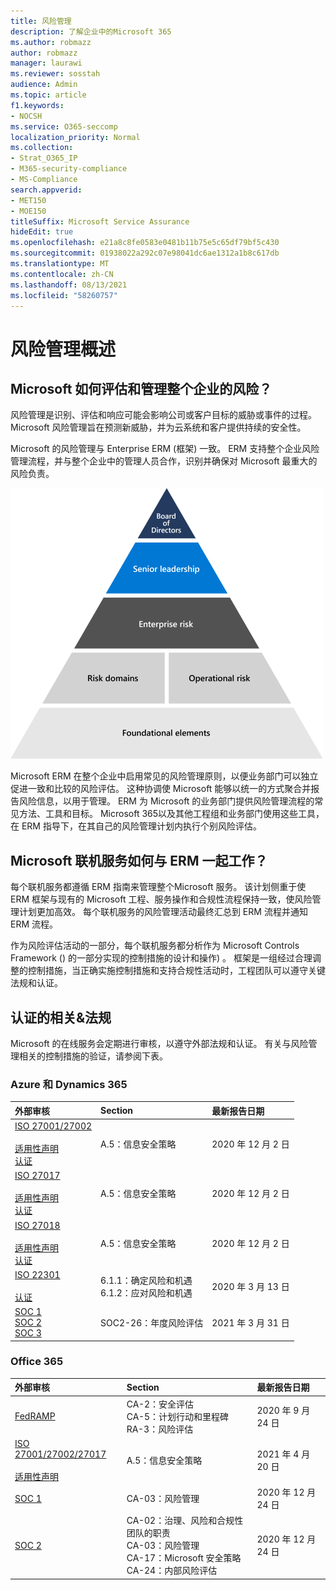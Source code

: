 ```yaml
---
title: 风险管理
description: 了解企业中的Microsoft 365
ms.author: robmazz
author: robmazz
manager: laurawi
ms.reviewer: sosstah
audience: Admin
ms.topic: article
f1.keywords:
- NOCSH
ms.service: O365-seccomp
localization_priority: Normal
ms.collection:
- Strat_O365_IP
- M365-security-compliance
- MS-Compliance
search.appverid:
- MET150
- MOE150
titleSuffix: Microsoft Service Assurance
hideEdit: true
ms.openlocfilehash: e21a8c8fe0583e0481b11b75e5c65df79bf5c430
ms.sourcegitcommit: 01938022a292c07e98041dc6ae1312a1b8c617db
ms.translationtype: MT
ms.contentlocale: zh-CN
ms.lasthandoff: 08/13/2021
ms.locfileid: "58260757"
---
```

# <a name="risk-management-overview"></a>风险管理概述

## <a name="how-does-microsoft-assess-and-manage-risk-across-the-enterprise"></a>Microsoft 如何评估和管理整个企业的风险？

风险管理是识别、评估和响应可能会影响公司或客户目标的威胁或事件的过程。 Microsoft 风险管理旨在预测新威胁，并为云系统和客户提供持续的安全性。

Microsoft 的风险管理与 Enterprise ERM (框架) 一致。 ERM 支持整个企业风险管理流程，并与整个企业中的管理人员合作，识别并确保对 Microsoft 最重大的风险负责。

![风险管理结构](../media/assurance-risk-management-structure.png)

Microsoft ERM 在整个企业中启用常见的风险管理原则，以便业务部门可以独立促进一致和比较的风险评估。 这种协调使 Microsoft 能够以统一的方式聚合并报告风险信息，以用于管理。 ERM 为 Microsoft 的业务部门提供风险管理流程的常见方法、工具和目标。 Microsoft 365以及其他工程组和业务部门使用这些工具，在 ERM 指导下，在其自己的风险管理计划内执行个别风险评估。

## <a name="how-do-microsoft-online-services-work-with-erm"></a>Microsoft 联机服务如何与 ERM 一起工作？

每个联机服务都遵循 ERM 指南来管理整个Microsoft 服务。 该计划侧重于使 ERM 框架与现有的 Microsoft 工程、服务操作和合规性流程保持一致，使风险管理计划更加高效。 每个联机服务的风险管理活动最终汇总到 ERM 流程并通知 ERM 流程。

作为风险评估活动的一部分，每个联机服务都分析作为 Microsoft Controls Framework () 的一部分实现的控制措施的设计和操作) 。 框架是一组经过合理调整的控制措施，当正确实施控制措施和支持合规性活动时，工程团队可以遵守关键法规和认证。

## <a name="related-external-regulations--certifications"></a>认证的相关&法规

Microsoft 的在线服务会定期进行审核，以遵守外部法规和认证。 有关与风险管理相关的控制措施的验证，请参阅下表。

### <a name="azure-and-dynamics-365"></a>Azure 和 Dynamics 365

| **外部审核** | **Section** | **最新报告日期** |
|:--------------------|:------------|:-----------------------|
| [ISO 27001/27002](https://servicetrust.microsoft.com/ViewPage/MSComplianceGuideV3?command=Download&downloadType=Document&downloadId=e9116047-f327-430c-a83f-166b7e561ad6&tab=7027ead0-3d6b-11e9-b9e1-290b1eb4cdeb&docTab=7027ead0-3d6b-11e9-b9e1-290b1eb4cdeb_ISO_Reports) <br><br> [适用性声明](https://servicetrust.microsoft.com/ViewPage/MSComplianceGuideV3?command=Download&downloadType=Document&downloadId=00af6c3e-7f3e-4e0d-8b0e-79f45ef2cef1&tab=7027ead0-3d6b-11e9-b9e1-290b1eb4cdeb&docTab=7027ead0-3d6b-11e9-b9e1-290b1eb4cdeb_ISO_Reports) <br> [认证](https://servicetrust.microsoft.com/ViewPage/MSComplianceGuideV3?command=Download&downloadType=Document&downloadId=d7af5304-3a31-40e6-9abb-e26352305d41&tab=7027ead0-3d6b-11e9-b9e1-290b1eb4cdeb&docTab=7027ead0-3d6b-11e9-b9e1-290b1eb4cdeb_ISO_Reports) | A.5：信息安全策略 | 2020 年 12 月 2 日 |
| [ISO 27017](https://servicetrust.microsoft.com/ViewPage/MSComplianceGuideV3?command=Download&downloadType=Document&downloadId=e9116047-f327-430c-a83f-166b7e561ad6&tab=7027ead0-3d6b-11e9-b9e1-290b1eb4cdeb&docTab=7027ead0-3d6b-11e9-b9e1-290b1eb4cdeb_ISO_Reports) <br><br> [适用性声明](https://servicetrust.microsoft.com/ViewPage/MSComplianceGuideV3?command=Download&downloadType=Document&downloadId=a3bca0ac-867d-4204-b66b-13665f5f1e8d&tab=7027ead0-3d6b-11e9-b9e1-290b1eb4cdeb&docTab=7027ead0-3d6b-11e9-b9e1-290b1eb4cdeb_ISO_Reports) <br> [认证](https://servicetrust.microsoft.com/ViewPage/MSComplianceGuideV3?command=Download&downloadType=Document&downloadId=25718a8a-f34d-41e1-a95a-c49246508787&tab=7027ead0-3d6b-11e9-b9e1-290b1eb4cdeb&docTab=7027ead0-3d6b-11e9-b9e1-290b1eb4cdeb_ISO_Reports) | A.5：信息安全策略 | 2020 年 12 月 2 日 |
| [ISO 27018](https://servicetrust.microsoft.com/ViewPage/MSComplianceGuideV3?command=Download&downloadType=Document&downloadId=e9116047-f327-430c-a83f-166b7e561ad6&tab=7027ead0-3d6b-11e9-b9e1-290b1eb4cdeb&docTab=7027ead0-3d6b-11e9-b9e1-290b1eb4cdeb_ISO_Reports) <br><br> [适用性声明](https://servicetrust.microsoft.com/ViewPage/MSComplianceGuideV3?command=Download&downloadType=Document&downloadId=00af6c3e-7f3e-4e0d-8b0e-79f45ef2cef1&tab=7027ead0-3d6b-11e9-b9e1-290b1eb4cdeb&docTab=7027ead0-3d6b-11e9-b9e1-290b1eb4cdeb_ISO_Reports) <br> [认证](https://servicetrust.microsoft.com/ViewPage/MSComplianceGuideV3?command=Download&downloadType=Document&downloadId=56904fc3-0942-4ff5-9eef-7cabc751a25c&tab=7027ead0-3d6b-11e9-b9e1-290b1eb4cdeb&docTab=7027ead0-3d6b-11e9-b9e1-290b1eb4cdeb_ISO_Reports) | A.5：信息安全策略 | 2020 年 12 月 2 日 |
| [ISO 22301](https://servicetrust.microsoft.com/ViewPage/MSComplianceGuideV3?command=Download&downloadType=Document&downloadId=6d388547-fc88-46e3-8de2-6bc2edc08b06&tab=7027ead0-3d6b-11e9-b9e1-290b1eb4cdeb&docTab=7027ead0-3d6b-11e9-b9e1-290b1eb4cdeb_ISO_Reports) <br><br>  [认证](https://servicetrust.microsoft.com/ViewPage/MSComplianceGuideV3?command=Download&downloadType=Document&downloadId=ee4b611b-bb4d-4056-b189-00da36e88949&tab=7027ead0-3d6b-11e9-b9e1-290b1eb4cdeb&docTab=7027ead0-3d6b-11e9-b9e1-290b1eb4cdeb_ISO_Reports) | 6.1.1：确定风险和机遇 <br> 6.1.2：应对风险和机遇 | 2020 年 3 月 13 日 |
| [SOC 1](https://servicetrust.microsoft.com/ViewPage/MSComplianceGuideV3?command=Download&downloadType=Document&downloadId=b8721ebd-af20-42fe-b22f-8332b0a19517&tab=7027ead0-3d6b-11e9-b9e1-290b1eb4cdeb&docTab=7027ead0-3d6b-11e9-b9e1-290b1eb4cdeb_SOC_%2F_SSAE_16_Reports) <br> [SOC 2](https://servicetrust.microsoft.com/ViewPage/MSComplianceGuideV3?command=Download&downloadType=Document&downloadId=234a0f57-83c1-4afc-a586-a0e7a59592f7&tab=7027ead0-3d6b-11e9-b9e1-290b1eb4cdeb&docTab=7027ead0-3d6b-11e9-b9e1-290b1eb4cdeb_SOC_%2F_SSAE_16_Reports) <br> [SOC 3](https://servicetrust.microsoft.com/ViewPage/MSComplianceGuideV3?command=Download&downloadType=Document&downloadId=75c8cbf6-e456-473c-a05e-34fea888ec2a&tab=7027ead0-3d6b-11e9-b9e1-290b1eb4cdeb&docTab=7027ead0-3d6b-11e9-b9e1-290b1eb4cdeb_SOC_%2F_SSAE_16_Reports) | SOC2-26：年度风险评估 | 2021 年 3 月 31 日 |

### <a name="office-365"></a>Office 365

| **外部审核** | **Section** | **最新报告日期** |
|:--------------------|:------------|:-----------------------|
| [FedRAMP](https://compliance.microsoft.com/compliancemanager) | CA-2：安全评估 <br> CA-5：计划行动和里程碑 <br> RA-3：风险评估 | 2020 年 9 月 24 日 |
| [ISO 27001/27002/27017](https://servicetrust.microsoft.com/ViewPage/MSComplianceGuideV3?command=Download&downloadType=Document&downloadId=8d625374-4f2d-49f8-9d37-a4281ba98222&tab=7027ead0-3d6b-11e9-b9e1-290b1eb4cdeb&docTab=7027ead0-3d6b-11e9-b9e1-290b1eb4cdeb_ISO_Reports) <br><br> [适用性声明](https://servicetrust.microsoft.com/ViewPage/MSComplianceGuideV3?command=Download&downloadType=Document&downloadId=c0df4ce8-c77e-4183-84eb-c8688470d8b1&tab=7027ead0-3d6b-11e9-b9e1-290b1eb4cdeb&docTab=7027ead0-3d6b-11e9-b9e1-290b1eb4cdeb_ISO_Reports) | A.5：信息安全策略 | 2021 年 4 月 20 日 |
| [SOC 1](https://servicetrust.microsoft.com/ViewPage/MSComplianceGuideV3?command=Download&downloadType=Document&downloadId=90df3f9c-3aaf-4dbf-99d0-ca9f2991721b&tab=7027ead0-3d6b-11e9-b9e1-290b1eb4cdeb&docTab=7027ead0-3d6b-11e9-b9e1-290b1eb4cdeb_SOC_%2F_SSAE_16_Reports) | CA-03：风险管理 | 2020 年 12 月 24 日 |
| [SOC 2](https://servicetrust.microsoft.com/ViewPage/MSComplianceGuideV3?command=Download&downloadType=Document&downloadId=a73c1738-7892-42b7-acd3-87b6371c53f6&tab=7027ead0-3d6b-11e9-b9e1-290b1eb4cdeb&docTab=7027ead0-3d6b-11e9-b9e1-290b1eb4cdeb_SOC_%2F_SSAE_16_Reports) | CA-02：治理、风险和合规性团队的职责 <br> CA-03：风险管理 <br> CA-17：Microsoft 安全策略 <br> CA-24：内部风险评估 | 2020 年 12 月 24 日 |
